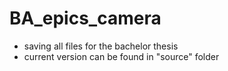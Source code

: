 # BA_epics_camera
- saving all files for the bachelor thesis
- current version can be found in "source" folder
